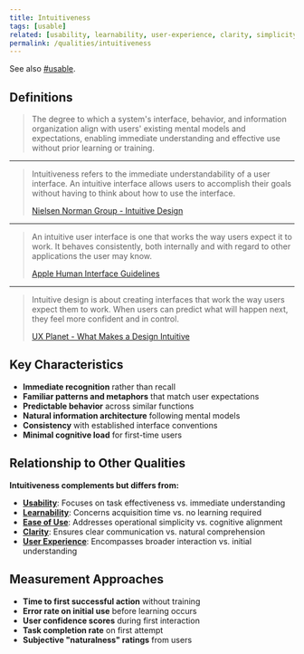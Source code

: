 ```yaml
---
title: Intuitiveness
tags: [usable]
related: [usability, learnability, user-experience, clarity, simplicity, self-descriptiveness, understandability]
permalink: /qualities/intuitiveness
---
```


See also [#usable](/tag-usable).

## Definitions

>The degree to which a system's interface, behavior, and information organization align with users' existing mental models and expectations, enabling immediate understanding and effective use without prior learning or training.

<hr class="with-no-margin"/>

>Intuitiveness refers to the immediate understandability of a user interface. An intuitive interface allows users to accomplish their goals without having to think about how to use the interface.
>
>[Nielsen Norman Group - Intuitive Design](https://www.nngroup.com/articles/intuitive-navigation/)

<hr class="with-no-margin"/>

>An intuitive user interface is one that works the way users expect it to work. It behaves consistently, both internally and with regard to other applications the user may know.
>
>[Apple Human Interface Guidelines](https://developer.apple.com/design/human-interface-guidelines/)

<hr class="with-no-margin"/>

>Intuitive design is about creating interfaces that work the way users expect them to work. When users can predict what will happen next, they feel more confident and in control.
>
>[UX Planet - What Makes a Design Intuitive](https://uxplanet.org/what-makes-a-design-intuitive-4b7a5f93a779)

## Key Characteristics

- **Immediate recognition** rather than recall
- **Familiar patterns and metaphors** that match user expectations
- **Predictable behavior** across similar functions
- **Natural information architecture** following mental models
- **Consistency** with established interface conventions
- **Minimal cognitive load** for first-time users

## Relationship to Other Qualities

**Intuitiveness complements but differs from:**

- **[Usability](/qualities/usability)**: Focuses on task effectiveness vs. immediate understanding
- **[Learnability](/qualities/learnability)**: Concerns acquisition time vs. no learning required
- **[Ease of Use](/qualities/ease-of-use)**: Addresses operational simplicity vs. cognitive alignment
- **[Clarity](/qualities/clarity)**: Ensures clear communication vs. natural comprehension
- **[User Experience](/qualities/user-experience)**: Encompasses broader interaction vs. initial understanding


## Measurement Approaches

- **Time to first successful action** without training
- **Error rate on initial use** before learning occurs
- **User confidence scores** during first interaction
- **Task completion rate** on first attempt
- **Subjective "naturalness" ratings** from users
